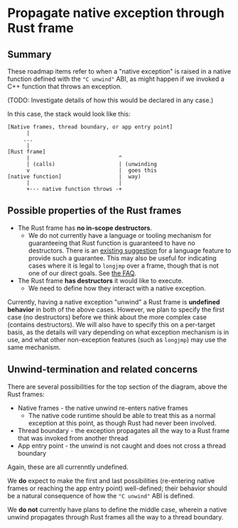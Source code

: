 # Propagate native exception through Rust frame

## Summary

These roadmap items refer to when a "native exception" is raised in a
native function defined with the `"C unwind"` ABI, as might happen if
we invoked a C++ function that throws an exception.

(TODO: Investigate details of how this would be declared in any case.)

In this case, the stack would look like this:

```
[Native frames, thread boundary, or app entry point]
      |
     ...
      |
[Rust frame]
      |                            ^
      | (calls)                    | (unwinding
      v                            |  goes this
[native function]                  |  way)
      |                            |
      +--- native function throws -+
```

## Possible properties of the Rust frames

* The Rust frame has **no in-scope destructors**.
  * We do not currently have a language or tooling mechanism for guaranteeing
    that Rust function is guaranteed to have no destructors. There is an
    [existing suggestion][centril-effects] for a language feature to
    provide such a guarantee. This may also be useful for indicating cases
    where it is legal to `longjmp` over a frame, though that is not one of
    our direct goals. See [the FAQ][FAQ-longjmp].
* The Rust frame **has destructors** it would like to execute.
  * We need to define how they interact with a native exception.

Currently, having a native exception "unwind" a Rust frame is
**undefined behavior** in both of the above cases. However, we plan to
specify the first case (no destructors) before we think about the more
complex case (contains destructors). We will also have to specify this
on a per-target basis, as the details will vary depending on what
exception mechanism is in use, and what other non-exception features
(such as `longjmp`) may use the same mechanism.

[centril-effects]: https://github.com/Centril/rfc-effects/issues/11
[FAQ-longjmp]: faq.md#how-does-cross-language-unwinding-differ-from-cross-language-setjmplongjmp

## Unwind-termination and related concerns

There are several possibilities for the top section of the diagram, above the
Rust frames:

* Native frames - the native unwind re-enters native frames
  * The native code runtime should be able to treat this as a normal exception
    at this point, as though Rust had never been involved.
* Thread boundary - the exception propagates all the way to a Rust frame that
  was invoked from another thread
* App entry point - the unwind is not caught and does not cross a thread
  boundary

Again, these are all currenntly undefined.

We **do** expect to make the first and last possibilities (re-entering native
frames or reaching the app entry point) well-defined; their behavior should be
a natural consequence of how the `"C unwind"` ABI is defined.

We **do not** currently have plans to define the middle case, wherein a native
unwind propagates through Rust frames all the way to a thread boundary.
